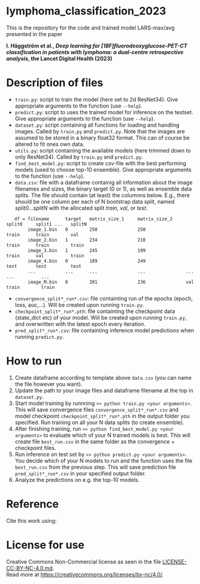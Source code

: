 # lymphoma_classification_2023
This is the repository for the code and trained model LARS-max/avg presented in the paper

**I. Häggström et al., _Deep learning for [18F]fluorodeoxyglucose-PET-CT classification in patients with lymphoma: a dual-centre retrospective analysis_, the Lancet Digital Health (2023)**

# Description of files
* `train.py`: script to train the model (here set to 2d ResNet34). Give appropriate arguments to the function (use `--help`).
* `predict.py`: script to uses the trained model for inference on the testset. Give appropriate arguments to the function (use `--help`).
* `dataset.py`: script containing all functions for loading and handling images. Called by `train.py` and `predict.py`. Note that the images are assumed to be stored in a binary float32 format. This can of course be altered to fit ones own data.
* `utils.py`: script containing the available models (here trimmed down to only ResNet34). Called by `train.py` and `predict.py`.
* `find_best_model.py`: script to create csv-file with the best performing models (used to choose top-10 ensemble). Give appropriate arguments to the function (use `--help`).
* `data.csv`: file with a dataframe containig all information about the image filenames and sizes, the binary target (0 or 1), as well as ensemble data splits. The file should contain (at least) the columnns below. E.g., there should be one column per each of N bootstrap data split, named _split0_..._splitN_ with the allocated split _train_, _val_, or _test_.
```
   df = filename      target   matrix_size_1     matrix_size_2     split0     split1 ...   splitN
        image_1.bin   0        250               250               train      train        val
        image_2.bin   1        234               210               train      train        train
        image_3.bin   1        245               199               train      val          train
        image_4.bin   0        189               249               test       test         test
        ...           ...      ...               ...               ...        ...          ...
        image_M.bin   0        201               236               val        train        train
```
* `convergence_split*_run*.csv`: file containting run of the epochs (epoch, loss, auc,...). Will be created upon running `train.py`.
* `checkpoint_split*_run*.pth`: file containting the checkpoint data (state_dict etc) of your model. Will be created upon running `train.py`, and overwritten with the latest epoch every iteration.
* `pred_split*_run*.csv`: file containting inference model predictions when running `predict.py`.

# How to run
1. Create dataframe according to template above `data.csv` (you can name the file however you want).
2. Update the path to your image files and dataframe filename at the top in `dataset.py`.
3. Start model training by runnning `>> python train.py <your arguments>`. This will save convergence files `convergence_split*_run*.csv` and model checkpoint `checkpoint_split*_run*.pth` in the output folder you specified. Run training on all your N data splits (to create ensemble).
4. After finishing training, run `>> python find_best_model.py <your arguments>` to evaluate which of your N trained models is best. This will create file `best_run.csv` in the same folder as the convergence + checkpoint files.
5. Run inference on test set by `>> python predict.py <your arguments>`. You decide which of your N models to run and the function uses the file `best_run.csv` from the previous step. This will save prediction file `pred_split*_run*.csv` in your specified output folder.
6. Analyze the predictions on e.g. the top-10 models.

# Reference
Cite this work using:

# License for use
Creative Commons Non-Commercial license as seen in the file [LICENSE-CC-BY-NC-4.0.md](LICENSE-CC-BY-NC-4.0.md).\
Read more at https://creativecommons.org/licenses/by-nc/4.0/.

